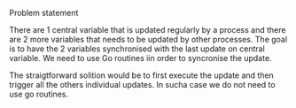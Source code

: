 Problem statement

There are 1 central variable that is updated regularly by a process and there are 2 more variables that needs to be updated by other processes. The goal is to have the 2 variables synchronised with the last update on central variable. We need to use Go routines iin order to syncronise the update.

The straigtforward solition would be to first execute the update and then trigger all the others individual updates. In sucha  case we do not need to use go routines. 
